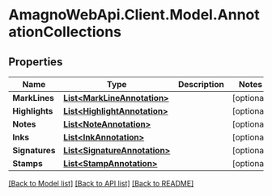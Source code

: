
# AmagnoWebApi.Client.Model.AnnotationCollections

## Properties

Name | Type | Description | Notes
------------ | ------------- | ------------- | -------------
**MarkLines** | [**List&lt;MarkLineAnnotation&gt;**](MarkLineAnnotation.md) |  | [optional] 
**Highlights** | [**List&lt;HighlightAnnotation&gt;**](HighlightAnnotation.md) |  | [optional] 
**Notes** | [**List&lt;NoteAnnotation&gt;**](NoteAnnotation.md) |  | [optional] 
**Inks** | [**List&lt;InkAnnotation&gt;**](InkAnnotation.md) |  | [optional] 
**Signatures** | [**List&lt;SignatureAnnotation&gt;**](SignatureAnnotation.md) |  | [optional] 
**Stamps** | [**List&lt;StampAnnotation&gt;**](StampAnnotation.md) |  | [optional] 

[[Back to Model list]](../README.md#documentation-for-models)
[[Back to API list]](../README.md#documentation-for-api-endpoints)
[[Back to README]](../README.md)

